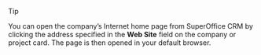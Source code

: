 <!-- markdownlint-disable-file MD041 -->
> [!TIP]
> You can open the company’s Internet home page from SuperOffice CRM by clicking the address specified in the **Web Site** field on the company or project card. The page is then opened in your default browser.

